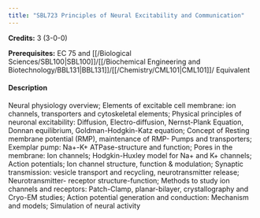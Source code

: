 ```yaml
---
title: "SBL723 Principles of Neural Excitability and Communication"
---
```

**Credits:** 3 (3-0-0)

**Prerequisites:** EC 75 and [[/Biological Sciences/SBL100|SBL100]]/[[/Biochemical Engineering and Biotechnology/BBL131|BBL131]]/[[/Chemistry/CML101|CML101]]/ Equivalent

#### Description
Neural physiology overview; Elements of excitable cell membrane: ion channels, transporters and cytoskeletal elements; Physical principles of neuronal excitability: Diffusion, Electro-diffusion, Nernst-Plank Equation, Donnan equilibrium, Goldman-Hodgkin-Katz equation; Concept of Resting membrane potential (RMP), maintenance of RMP- Pumps and transporters; Exemplar pump: Na+-K+ ATPase-structure and function; Pores in the membrane: Ion channels; Hodgkin-Huxley model for Na+ and K+ channels; Action potentials; Ion channel structure, function & modulation; Synaptic transmission: vesicle transport and recycling, neurotransmitter release; Neurotransmitter- receptor structure-function; Methods to study ion channels and receptors: Patch-Clamp, planar-bilayer, crystallography and Cryo-EM studies; Action potential generation and conduction: Mechanism and models; Simulation of neural activity